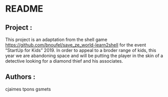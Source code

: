 # README #

## Project : ##

This project is an adaptation from the shell game https://github.com/bnoufel/save_ze_world-learn2shell for the event “StartUp for Kids” 2019. In order to appeal to a broder range of kids, this year we are abandoning space and will be putting the player in the skin of a detective looking for a diamond thief and his associates.


## Authors : ##

cjaimes
tpons
gsmets
